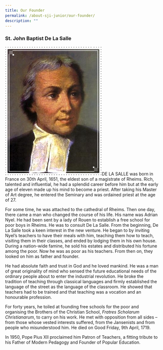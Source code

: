 ```yaml
---
title: Our Founder
permalink: /about-sji-junior/our-founder/
description: ""
---
```

### St. John Baptist De La Salle

  

![St. John Baptist De La Salle.jpg](/images/St%20John%20Baptist%20De%20La%20Salle.jpg)DE LA SALLE was born in France on 30th April, 1651, the eldest son of a magistrate of Rheims. Rich, talented and influential, he had a splendid career before him but at the early age of eleven made up his mind to become a priest. After taking his Master of Art degree, he entered the Seminary and was ordained priest at the age of 27.  
  
For some time, he was attached to the cathedral of Rheims. Then one day, there came a man who changed the course of his life. His name was Adrian Nyel. He had been sent by a lady of Rouen to establish a free school for poor boys in Rheims. He was to consult De La Salle. From the beginning, De La Salle took a keen interest in the new venture. He began to by inviting Nyel’s teachers to have their meals with him, teaching them how to teach, visiting them in their classes, and ended by lodging them in his own house. During a nation-wide famine, he sold his estates and distributed his fortune among the poor. Now he was as poor as his teachers. From then on, they looked on him as father and founder.  
  
He had absolute faith and trust in God and he loved mankind. He was a man of great originality of mind who sensed the future educational needs of the ordinary people about to enter the industrial revolution. He broke the tradition of teaching through classical languages and firmly established the language of the street as the language of the classroom. He showed that teachers had to be trained and that teaching was a vocation and an honourable profession.  
  
For forty years, he toiled at founding free schools for the poor and organising the Brothers of the Christian School, _Fratres Scholarum Christianarum_, to carry on his work. He met with opposition from all sides – from those whose vested interests suffered, from the Jansenists and from people who misunderstood him. He died on Good Friday, 9th April, 1719.  
  
In 1950, Pope Pius XII proclaimed him Patron of Teachers, a fitting tribute to his Father of Modern Pedagogy and Founder of Popular Education.